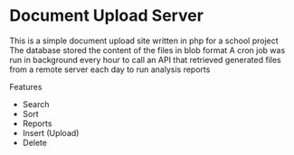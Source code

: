 <h1>Document Upload Server</h1>
This is a simple document upload site written in php for a school project
The database stored the content of the files in blob format
A cron job was run in background every hour to call an API that retrieved generated files from a remote server each day to run analysis reports

Features
- Search
- Sort
- Reports
- Insert (Upload)
- Delete


